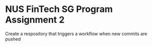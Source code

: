 # NUS FinTech SG Program Assignment 2

Create a respository that triggers a workflow when new commits are pushed
